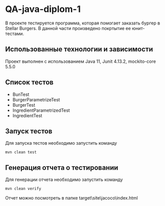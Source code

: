 # QA-java-diplom-1
В проекте тестируется программа, которая помогает заказать бургер в Stellar Burgers. 
В данной части произведено покртытие ее юнит-тестами.

## Использованные технологии и зависимости
Проект выполнен с использованием Java 11, Junit 4.13.2, mockito-core 5.5.0

## Список тестов
* BunTest 
* BurgerParametrizeTest 
* BurgerTest
* IngredientParametrizedTest
* IngredientTest

## Запуск тестов
Для запуска тестов необходимо запустить команду
```shell
mvn clean test
```

## Генерация отчета о тестировании
Для генерации отчета необходимо запустить команду
```shell
mvn clean verify
```
Отчет можно посмотреть в папке target\site\jacoco\index.html

